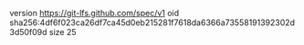 version https://git-lfs.github.com/spec/v1
oid sha256:4df6f023ca26df7ca45d0eb215281f7618da6366a73558191392302d3d50f09d
size 25

